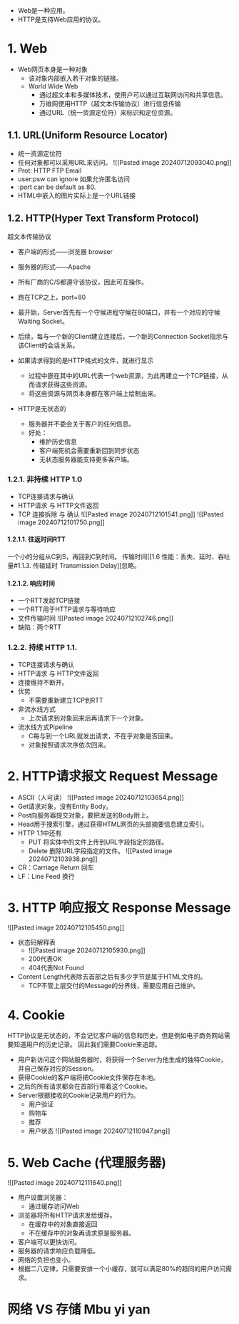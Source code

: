 - Web是一种应用。
- HTTP是支持Web应用的协议。
# 1. Web
- Web网页本身是一种对象
	- 该对象内部嵌入若干对象的链接。
	- World Wide Web
		- 通过超文本和多媒体技术，使用户可以通过互联网访问和共享信息。
		- 万维网使用HTTP（超文本传输协议）进行信息传输
		- 通过URL（统一资源定位符）来标识和定位资源。
## 1.1. URL(Uniform Resource Locator)
- 统一资源定位符
- 任何对象都可以采用URL来访问。
![[Pasted image 20240712093040.png]]
- Prot: HTTP FTP Email
- user:psw can ignore 如果允许匿名访问
- :port can be default as 80.
- HTML中嵌入的图片实际上是一个URL链接
## 1.2. HTTP(Hyper Text Transform Protocol)
超文本传输协议
- 客户端的形式——浏览器 browser
- 服务器的形式——Apache
- 所有厂商的C/S都遵守该协议，因此可互操作。
- 跑在TCP之上，port=80

- 最开始，Server首先有一个守候进程守候在80端口，并有一个对应的守候Waiting Socket。
- 后续，每与一个新的Client建立连接后，一个新的Connection Socket指示与该Client的会话关系。
- 如果请求得到的是HTTP格式的文件，就进行显示
	- 过程中嵌在其中的URL代表一个web资源，为此再建立一个TCP链接，从而请求获得这些资源。
	- 将这些资源与网页本身都在客户端上绘制出来。
- HTTP是无状态的
	- 服务器并不委会关于客户的任何信息。
	- 好处：
		- 维护历史信息
		- 客户端死机会需要重新回到同步状态
		- 无状态服务器能支持更多客户端。
### 1.2.1. 非持续 HTTP 1.0
- TCP连接请求与确认
- HTTP请求 与 HTTP文件返回
- TCP 连接拆除 与 确认
![[Pasted image 20240712101541.png]]
![[Pasted image 20240712101750.png]]
#### 1.2.1.1. 往返时间RTT
一个小的分组从C到S，再回到C到时间。
传输时间[[1.6 性能：丢失、延时、吞吐量#1.1.3. 传输延时 Transmission Delay]]忽略。
#### 1.2.1.2. 响应时间
- 一个RTT发起TCP链接
- 一个RTT用于HTTP请求与等待响应
- 文件传输时间
![[Pasted image 20240712102746.png]]
- 缺陷：两个RTT
### 1.2.2. 持续 HTTP 1.1.
- TCP连接请求与确认
- HTTP请求 与 HTTP文件返回
- 连接维持不断开。
- 优势
	- 不需要重新建立TCP到RTT
- 非流水线方式
	- 上次请求到对象回来后再请求下一个对象。
- 流水线方式Pipeline
	- C每与到一个URL就发出请求，不在乎对象是否回来。
	- 对象按照请求次序依次回来。
# 2. HTTP请求报文 Request Message
- ASCII（人可读）
![[Pasted image 20240712103654.png]]
- Get请求对象，没有Entity Body。
- Post向服务器提交对象，要把发送的Body附上。
- Head用于搜索引擎，通过获得HTML网页的头部摘要信息建立索引。
- HTTP 1.1中还有
	- PUT 将实体中的文件上传到URL字段指定的路径。
	- Delete 删除URL字段指定的文件。
![[Pasted image 20240712103938.png]]
- CR：Carriage Return 回车
- LF：Line Feed 换行
# 3. HTTP 响应报文 Response Message
![[Pasted image 20240712105450.png]]
- 状态码解释表
	- ![[Pasted image 20240712105930.png]]
	- 200代表OK
	- 404代表Not Found
- Content Length代表除去首部之后有多少字节是属于HTML文件的。
	- TCP不管上层交付的Message的分界线，需要应用自己维护。

# 4. Cookie
HTTP协议是无状态的，不会记忆客户端的信息和历史，但是例如电子商务网站需要知道用户的历史记录。
因此我们需要Cookie来追踪。
- 用户新访问这个网站服务器时，将获得一个Server为他生成的独特Cookie，并自己保存对应的Session。
- 获得Cookie的客户端将把Cookie文件保存在本地。
- 之后的所有请求都会在首部行带着这个Cookie。
- Server根据接收的Cookie记录用户的行为。
	- 用户验证
	- 购物车
	- 推荐
	- 用户状态
![[Pasted image 20240712110947.png]]
# 5. Web Cache (代理服务器)
![[Pasted image 20240712111640.png]]
- 用户设置浏览器：
	- 通过缓存访问Web
- 浏览器将所有HTTP请求发给缓存。
	- 在缓存中的对象直接返回
	- 不在缓存中的对象再请求原是服务器。
- 客户端可以更快访问。
- 服务器的请求响应负载降低。
- 网络的负担也变小。
- 根据二八定律，只需要安排一个小缓存，就可以满足80%的趋同的用户访问需求。

# 网络 VS 存储 Mbu yi yan
